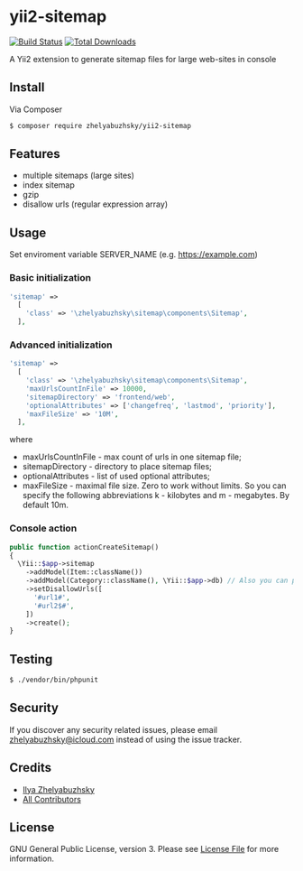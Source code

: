 # yii2-sitemap

[![Build Status](https://travis-ci.org/zhelyabuzhsky/yii2-sitemap.svg)](https://travis-ci.org/zhelyabuzhsky/yii2-sitemap)
[![Total Downloads](https://poser.pugx.org/zhelyabuzhsky/yii2-sitemap/downloads)](https://packagist.org/packages/zhelyabuzhsky/yii2-sitemap)

A Yii2 extension to generate sitemap files for large web-sites in console

## Install

Via Composer

``` bash
$ composer require zhelyabuzhsky/yii2-sitemap
```

## Features

* multiple sitemaps (large sites)
* index sitemap
* gzip
* disallow urls (regular expression array)

## Usage

Set enviroment variable SERVER_NAME (e.g. https://example.com)

### Basic initialization

```php
'sitemap' =>
  [
    'class' => '\zhelyabuzhsky\sitemap\components\Sitemap',
  ],
```

### Advanced initialization

```php
'sitemap' =>
  [
    'class' => '\zhelyabuzhsky\sitemap\components\Sitemap',
    'maxUrlsCountInFile' => 10000,
    'sitemapDirectory' => 'frontend/web',
    'optionalAttributes' => ['changefreq', 'lastmod', 'priority'],
    'maxFileSize' => '10M',
  ],
```

where
* maxUrlsCountInFile - max count of urls in one sitemap file;
* sitemapDirectory - directory to place sitemap files;
* optionalAttributes - list of used optional attributes;
* maxFileSize - maximal file size. Zero to work without limits. So you can specify the following abbreviations k - kilobytes and m - megabytes. By default 10m.

### Console action

```php
public function actionCreateSitemap()
{
  \Yii::$app->sitemap
    ->addModel(Item::className())
    ->addModel(Category::className(), \Yii::$app->db) // Also you can pass \yii\db\Connection to the database connection that you need to use
    ->setDisallowUrls([
      '#url1#',
      '#url2$#',
    ])
    ->create();
}
```

## Testing

``` bash
$ ./vendor/bin/phpunit
```

## Security

If you discover any security related issues, please email zhelyabuzhsky@icloud.com instead of using the issue tracker.

## Credits

- [Ilya Zhelyabuzhsky](https://github.com/zhelyabuzhsky)
- [All Contributors](../../contributors)

## License

GNU General Public License, version 3. Please see [License File](LICENSE) for more information.

